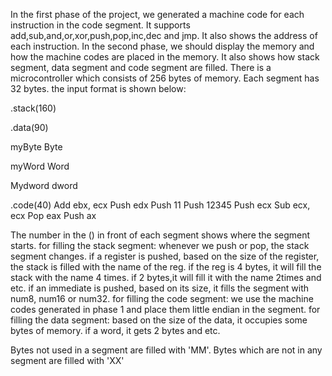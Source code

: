 In the first phase of the project, we generated a machine code for each instruction in the code segment. It supports add,sub,and,or,xor,push,pop,inc,dec and jmp. It also shows the address of each instruction.
In the second phase, we should display the memory and how the machine codes are placed in the memory. It also shows how stack segment, data segment and code segment are filled. 
There is a microcontroller which consists of 256 bytes of memory. Each segment has 32 bytes. the input format is shown below: 

.stack(160)

.data(90)

myByte Byte

myWord Word

Mydword dword

.code(40)
Add ebx, ecx
Push edx
Push 11
Push 12345
Push ecx
Sub ecx, ecx
Pop eax
Push ax

The number in the () in front of each segment shows where the segment starts. 
for filling the stack segment: whenever we push or pop, the stack segment changes. if a register is pushed, based on the size of the register, the stack is filled with the name of the reg. if the reg is 4 bytes, it will fill the stack with the name 4 times. if 2 bytes,it will fill it with the name 2times and etc.
                              if an immediate is pushed, based on its size, it fills the segment with num8, num16 or num32.
for filling the code segment: we use the machine codes generated in phase 1 and place them little endian in the segment.
for filling the data segment: based on the size of the data, it occupies some bytes of memory. if a word, it gets 2 bytes and etc.

Bytes not used in a segment are filled with 'MM'.
Bytes which are not in any segment are filled with 'XX'


